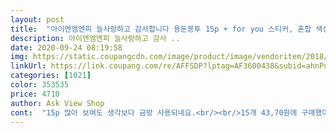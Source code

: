 ```yaml
---
layout: post 
title:  "아이엔엠엔피 늘사랑하고 감사합니다 용돈봉투 15p + for you 스티커, 혼합 색상, 1세트" 
description: 아이엔엠엔피 늘사랑하고 감사 ..
date: 2020-09-24 08:19:58 
img: https://static.coupangcdn.com/image/product/image/vendoritem/2018/08/31/3586168105/d74ae668-bcd1-4658-bf86-0b2b482955d3.jpg 
linkUrl: https://link.coupang.com/re/AFFSDP?lptag=AF3600438&subid=ahnPublicAsk&pageKey=71464551&itemId=238400976&vendorItemId=3586168105&traceid=V0-113-c92ebd93bc1a0d9f 
categories: [1021] 
color: 353535 
price: 4710 
author: Ask View Shop 
cont:  "15p 많아 보여도 생각보다 금방 사용되네요.<br/><br/>15개 43,70원에 구매했어요.<br/><br/>가장 맘에 드는건 스티커가 들어 있다는 점이에요.<br/><br/>간단하게 감사합니다 사랑합니다 만 적혀 있는것 보다 좋네요.<br/><br/>그 말 들으니 아차 싶었어요.<br/><br/>그냥 흰 봉투보다 이 봉투에 넣어서 드리니 뭔가 더 진심과 정성이 잘 전해지는 것 같네요.<br/><br/>그래서 구매했어요.<br/> 넉넉한 양도 깔끔한 문구도 좋네요<br/>그렇지만 봉투에 용돈을 담아 드리기에 지장없네요.<br/><br/>근데 주변에서 내가 내 부모한테 잘해야 사위도 며느리도 잘하는거라고 하시더라구요<br/>기념일을 앞두고 급하게 필요하여 쿠팡으로 주문했는데 빠르게 받아서 사용할 수 있어서 좋았습니다.<br/><br/>늘 사랑하고 감사합니다 용돈봉투<br/>늘 사랑하고 감사합니다.<br/><br/>다를 용돈봉투에 비해 약간 얇은 편이에요.<br/><br/>또한 뒷면을 마감할 수 있는 스티커가 포함되어 있어 분실 우려도 없고,<br/>명절 때, 생일 때, 기념일 때 등등... <br/>.<br/><br/>문구가 너무 마음에 드는 용돈 봉투<br/>문구도 너무 좋지 않나요?<br/>미리 구비해 놓으니 편하네요<br/>미리미리 준비해놓으면 좋으실 것 같아요<br/>별도로 구매하는 용돈 봉투가 필요할까? 라는 생각이었는데,<br/>보통 10개 기준 가격인데 15개 들어있고<br/>봉투 자체가 저렴해 보이지 않고 손으로 쓴 필기체라서 양산제품 같지가 않네요.<br/><br/>봉투가 두툼하고 빳빳하지는 않아요.<br/><br/>봉투가 아주 빳빳한 것은 아니고 일반적인 봉투 정도의 재질입니다.<br/> (조금 더 두꺼운 듯 합니다)<br/>부모님 생신, 기념일, 어르신들 께 용돈을 드릴 때 등<br/>스티커가 들어 있어서 봉투가 더 돋보입니다.<br/><br/>실제로 사용해보니, 주는 사람의 마음도 더 잘 담기고, 받으시는 분의 마음도 조금 더 기념있게 간직되는 것 같아요.<br/><br/>아빠 생일 용돈 드리려고 급 봉투 구매했어요.<br/><br/>아이엔엠엔피 늘사랑하고 감사합니다 용돈봉투 !! 아주 좋아요.<br/><br/>용돈봉투는 부모님께 용돈드릴때 일반봉투보다 드리는 손도 받는 분도 기분이 좋아져서 구매해둡니다.<br/><br/>원래는 그냥 집에 돌아다니는 봉투에 넣어서 주려고 했거든요.<br/><br/>이번 추석 용돈봉투 필요하신분들<br/>지폐가 딱 들어기는 사이즈에요.<br/><br/>쿠팡에서 준비하세요<br/>큰건 아니지만 작은 부분이라도 세심하게 신경쓰는 모습을 보여야겠더라구요.<br/><br/>핑크와 아이보리 색상이 튀지않고 무난합니다.<br/><br/>현금 크기에 알맞게 제작되었습니다.<br/> (17.<br/>5 x 8.<br/>5cm)<br/>" 
---
```

